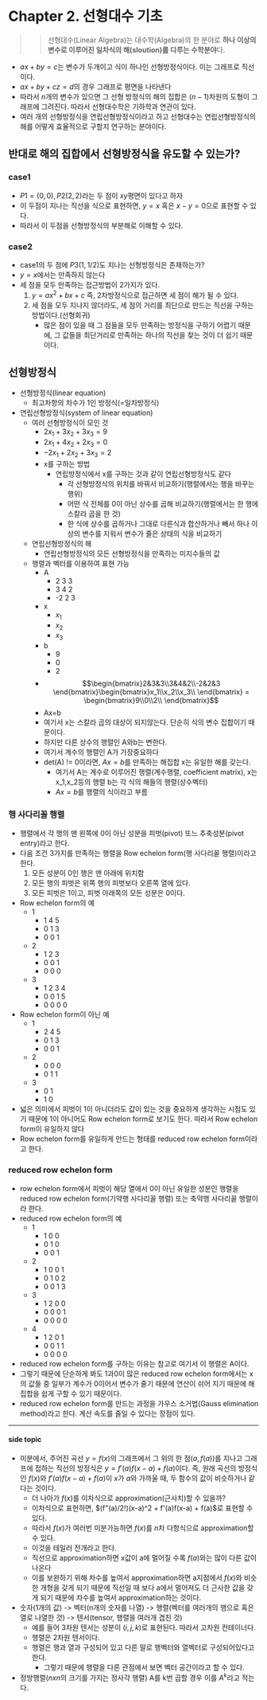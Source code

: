 # Chapter 2. 선형대수 기초
>> 선형대수(Linear Algebra)는 대수학(Algebra)의 한 분야로 **하나 이상의 변수로 이루어진 일차식의 해(sloution)를 다루는 수학분야**다.

* $ax+by=c$는 변수가 두개이고 식이 하나인 선형방정식이다. 이는 그래프로 직선이다.
* $ax+by+cz=d$의 경우 그래프로 평면을 나타낸다
* 따라서 $n$개의 변수가 있으면 그 선형 방정식의 해의 집합은 $(n-1)$차원의 도형이 그래프에 그려진다. 따라서 선형대수학은 기하학과 연관이 있다.
* 여러 개의 선형방정식을 연립선형방정식이라고 하고 선형대수는 연립선형방정식의 해를 어떻게 효율적으로 구할지 연구하는 분야이다.

## 반대로 해의 집합에서 선형방정식을 유도할 수 있는가?
### case1
* $P1=(0,0), P2(2,2)$라는 두 점이 $xy$평면이 있다고 하자
* 이 두점이 지나는 직선을 식으로 표현하면, $y=x$ 혹은 $x-y=0$으로 표현할 수 있다.
* 따라서 이 두점을 선형방정식의 부분해로 이해할 수 있다.

### case2
* case1의 두 점에 $P3(1,1/2)$도 지나는 선형방정식은 존재하는가?
* $y=x$에서는 만족하지 않는다
* 세 점을 모두 만족하는 접근방법이 2가지가 있다.
  1. $y=ax^2+bx+c$ 즉, 2차방정식으로 접근하면 세 점이 해가 될 수 있다.
  2. 세 점을 모두 지나지 않더라도, 세 점의 거리를 최단으로 만드는 직선을 구하는 방법이다.(선형회귀)
     * 많은 점이 있을 때 그 점들을 모두 만족하는 방정식을 구하기 어렵기 때문에, 그 값들을 최단거리로 만족하는 하나의 직선을 찾는 것이 더 쉽기 때문이다.

## 선형방정식
* 선형방정식(linear equation)
  * 최고차항의 차수가 1인 방정식(=일차방정식)
* 연립선형방정식(system of linear equation)
  * 여러 선형방정식이 모인 것
    * $2x_1 + 3x_2 + 3x_3 = 9$
    * $2x_1 + 4x_2 + 2x_3 = 0$
    * $-2x_1 + 2x_2 + 3x_3 = 2$
    * x를 구하는 방법
      * 연립방정식에서 x를 구하는 것과 같이 연립선형방정식도 같다
        * 각 선형방정식의 위치를 바꿔서 비교하기(행렬에서는 행을 바꾸는 행위)
        * 어떤 식 전체를 0이 아닌 상수를 곱해 비교하기(행렬에서는 한 행에 스칼라 곱을 한 것)
        * 한 식에 상수를 곱하거나 그대로 다른식과 합산하거나 빼서 하나 이상의 변수를 지워서 변수가 줄은 상태의 식을 비교하기
  * 연립선형방정식의 해
    * 연립선형방정식의 모든 선형방정식을 만족하는 미지수들의 값
  * 행렬과 벡터를 이용하여 표현 가능
    * A
      * 2 3 3
      * 3 4 2
      * -2 2 3
    * x
      * $x_1$
      * $x_2$
      * $x_3$
    * b
      * 9
      * 0
      * 2
    * $$\begin{bmatrix}2&3&3\\3&4&2\\-2&2&3 \end{bmatrix}\begin{bmatrix}x_1\\x_2\\x_3\\ \end{bmatrix} = \begin{bmatrix}9\\0\\2\\ \end{bmatrix}$$
    * Ax=b
    * 여기서 x는 스칼라 곱의 대상이 되지않는다. 단순히 식의 변수 집합이기 때문이다.
    * 하지만 다른 상수의 행렬인 A와b는 변한다.
    * 여기서 계수의 행렬인 A가 가장중요하다
    * det(A) != 0이라면, $Ax=b$를 만족하는 해집합 x는 유일한 해를 갖는다.
      * 여기서 A는 계수로 이루어진 행렬(계수행렬, coefficient matrix), x는 x_1,x_2등의 행렬 b는 각 식의 해들의 행렬(상수벡터)
      * $Ax=b$를 행렬의 식이라고 부름
### 행 사다리꼴 행렬
* 행렬에서 각 행의 맨 왼쪽에 0이 아닌 성분을 피벗(pivot) 또느 추축성분(pivot entry)라고 한다.
* 다음 조건 3가지를 만족하는 행렬을 Row echelon form(행 사다리꼴 행렬)이라고 한다.
  1. 모든 성분이 0인 행은 맨 아래에 위치함
  2. 모든 행의 피벗은 위쪽 행의 피벗보다 오른쪽 열에 있다.
  3. 모든 피벗은 1이고, 피벗 아래쪽의 모든 성분은 0이다.
* Row echelon form의 예
  * 1
    * 1 4 5
    * 0 1 3
    * 0 0 1
  * 2
    * 1 2 3
    * 0 0 1
    * 0 0 0
  * 3
    * 1 2 3 4
    * 0 0 1 5
    * 0 0 0 0
* Row echelon form이 아닌 예
  * 1
    * 2 4 5
    * 0 1 3
    * 0 0 1
  * 2
    * 0 0 0
    * 0 1 1
  * 3
    * 0 1
    * 1 0
* 넓은 의미에서 피벗이 1이 아니더라도 값이 있는 것을 중요하게 생각하는 시점도 있기 때문에 1이 아니어도 Row echelon form로 보기도 한다. 따라서 Row echelon form이 유일하지 않다
* Row echelon form를 유일하게 만드는 형태를 reduced row echelon form이라고 한다.

### reduced row echelon form
* row echelon form에서 피벗이 해당 열에서 0이 아닌 유일한 성분인 행렬을 reduced row echelon form(기약행 사다리꼴 행렬) 또는 축약행 사다리꼴 행렬이라 한다.
* reduced row echelon form의 예
  * 1
    * 1 0 0
    * 0 1 0
    * 0 0 1
  * 2
    * 1 0 0 1
    * 0 1 0 2
    * 0 0 1 3
  * 3
    * 1 2 0 0
    * 0 0 0 1
    * 0 0 0 0
  * 4
    * 1 2 0 1
    * 0 0 1 1
    * 0 0 0 0
* reduced row echelon form를 구하는 이유는 참고로 여기서 이 행렬은 A이다.
* 그렇기 때문에 단순하게 봐도 1과0이 많은 reduced row echelon form에서는 x의 값들 중 일부가 계수가 0이어서 변수가 줄기 때문에 연산이 쉬어 지기 때문에 해집합을 쉽게 구할 수 있기 때문이다.
* reduced row echelon form를 만드는 과정을 가우스 소거법(Gauss elimination method)라고 한다. 계산 속도를 줄일 수 있다는 장점이 있다.

***
#### side topic
* 미분에서, 주어진 곡선 $y=f(x)$의 그래프에서 그 위의 한 점$(a, f(a))$를 지나고 그래프에 접하는 직선의 방정식은 $y = f'(a)f(x-a) + f(a)$이다. 즉, 원래 곡선의 방정식인 $f(x)$와 $f'(a)f(x-a) + f(a)$이 $x$가 $a$와 가까울 때, 두 함수의 값이 비슷하거나 같다는 것이다.
  * 더 나아가 $f(x)$를 이차식으로 approximation(근사치)할 수 있을까?
  * 이차식으로 표현하면, $(f"(a)/2!)(x-a)^2 + f'(a)f(x-a) + f(a)$로 표현할 수 있다.
  * 따라서 $f(x)$가 여러번 미분가능하면 $f(x)$를 $n$차 다항식으로 approximation할 수 있다.
  * 이것을 테일러 전개라고 한다.
  * 직선으로 approximation하면 x값이 a에 멀어질 수록 $f(a)$와는 많이 다른 값이 나온다
  * 이를 보완하기 위해 차수를 높여서 approximation하면 a지점에서 $f(x)$와 비슷한 개형을 갖게 되기 때문에 직선일 때 보다 a에서 멀어져도 더 근사한 값을 갖게 되기 때문에 차수를 높여서 approximation하는 것이다.
* 숫자(1개의 값) ->  벡터(n개의 숫자를 나열) -> 행렬(벡터를 여러개의 행으로 혹은 열로 나열한 것) -> 텐서(tensor, 행렬을 여러개 겹친 것) 
  * 예를 들어 3차원 텐서는 성분이 $(i,j,k)$로 표현된다. 따라서 고차원 컨테이너다. 
  * 행렬은 2차원 텐서이다.
  * 행렬은 행과 열과 구성되어 있고 다른 말로 행벡터와 열벡터로 구성되어있다고 한다.
    * 그렇기 때문에 행렬을 다른 관점에서 보면 벡터 공간이라고 할 수 있다.
* 정방행렬($nxn$의 크기를 가지는 정사각 행렬) A를 k번 곱할 경우 이를 $A^k$라고 적는다.

